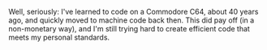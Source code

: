 Well, seriously: I've learned to code on a Commodore C64, about 40 years ago, and quickly moved to machine code back then. This did pay off (in a non-monetary way),
and I'm still trying hard to create efficient code that meets my personal standards.
